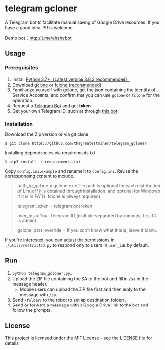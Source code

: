 
# telegram gcloner

A Telegram bot to facilitate manual saving of Google Drive resources. If you have a good idea, PR is welcome.

Demo bot：http://t.me/ahzhebot

## Usage

### Prerequisites

1. Install [Python 3.7+（Latest version 3.8.3 recommended）](https://www.python.org/downloads/)
2. Download [gclone](https://github.com/donwa/gclone/releases) or [fclone (recommended)](https://github.com/mawaya/rclone/releases)
3. Familiarize yourself with gclone, get the json containing the identity of Service Accounts, and confirm that you can use `gclone` or `fclone` for the operation.
4. Request a [Telegram Bot](https://core.telegram.org/bots#6-botfather) and get **token**
5. Get your own Telegram ID, such as through [this bot](https://t.me/userinfobot)

### Installation

Download the Zip version or via git clone.
```
$ git clone https://github.com/thegreatestminer/telegram_gcloner
```
Installing dependencies via requirements.txt
```
$ pip3 install -r requirements.txt
```
Copy `config.ini.example` and rename it to `config.ini`.
Revise the corresponding content to include.

> path_to_gclone = gclone.exe(The path is optional for each distribution of Linux if it is obtained through installation, and optional for Windows if it is in PATH. fclone is always required)
>
> telegram_token = telegram bot token
>
> user_ids = Your Telegram ID (multiple separated by commas, first ID is admin)
>
> gclone_para_override = If you don't know what this is, leave it blank.

If you're interested, you can adjust the permissions in `./utils/restricted.py` to respond only to users in `user_ids` by default.

## Run

1. `python telegram_gcloner.py`。
2. Upload the ZIP file containing the SA to the bot and fill in `/sa` in the message header.
   - Mobile users can upload the ZIP file first and then reply to the message with `/sa`.
3. Send `/folders` to the robot to set up destination folders.
4. Send or forward a message with a Google Drive link to the bot and follow the prompts.

## License

This project is licensed under the MIT License - see the [LICENSE](LICENSE) file for details

